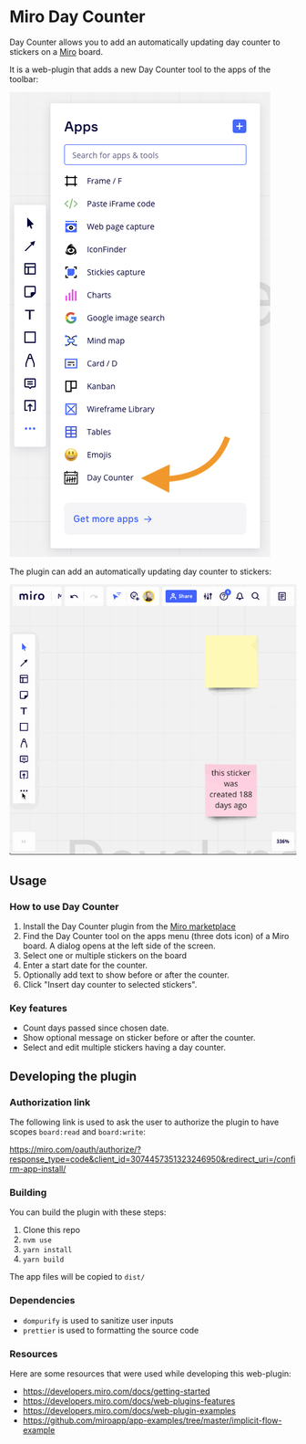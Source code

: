 # Miro Day Counter

Day Counter allows you to add an automatically updating day counter to stickers on a [Miro](https://miro.com/) board.

It is a web-plugin that adds a new Day Counter tool to the apps of the toolbar:

![day counter in the toolbar](https://raw.githubusercontent.com/mtreinik/miro-day-counter/main/docs/toolbar.png)

The plugin can add an automatically updating day counter to stickers:

![using the tool](https://raw.githubusercontent.com/mtreinik/miro-day-counter/main/docs/day-counter.gif)

## Usage

### How to use Day Counter

1. Install the Day Counter plugin from the [Miro marketplace](https://miro.com/marketplace/)
1. Find the Day Counter tool on the apps menu (three dots icon) of a Miro board. A dialog opens at the left side of the screen.
1. Select one or multiple stickers on the board
1. Enter a start date for the counter.
1. Optionally add text to show before or after the counter.
1. Click "Insert day counter to selected stickers".

### Key features

- Count days passed since chosen date.
- Show optional message on sticker before or after the counter.
- Select and edit multiple stickers having a day counter.

## Developing the plugin

### Authorization link

The following link is used to ask the user to authorize the plugin to have scopes `board:read` and `board:write`: 

https://miro.com/oauth/authorize/?response_type=code&client_id=3074457351323246950&redirect_uri=/confirm-app-install/

### Building

You can build the plugin with these steps:

1. Clone this repo
1. `nvm use`
1. `yarn install`
1. `yarn build`

The app files will be copied to `dist/`

### Dependencies

- `dompurify` is used to sanitize user inputs
- `prettier` is used to formatting the source code 

### Resources

Here are some resources that were used while developing this web-plugin:

- https://developers.miro.com/docs/getting-started
- https://developers.miro.com/docs/web-plugins-features
- https://developers.miro.com/docs/web-plugin-examples
- https://github.com/miroapp/app-examples/tree/master/implicit-flow-example